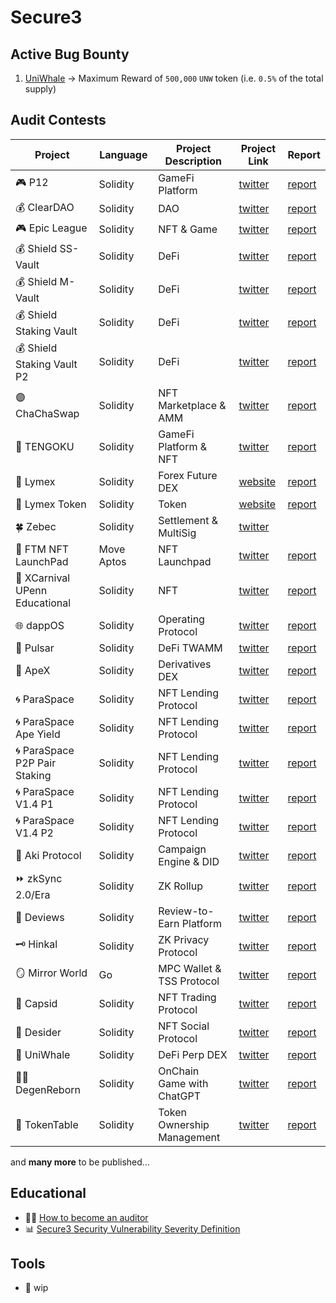 # Secure3

## Active Bug Bounty
1. [UniWhale](https://github.com/Secure3Audit/Secure3Academy/blob/main/bug_bounty/UniWhale.md) -> Maximum Reward of `500,000` `UNW` token (i.e. `0.5%` of the total supply)


## Audit Contests
| Project                              | Language   | Project Description       | Project Link                                   | Report                                                                                                                      |
|--------------------------------------|------------|---------------------------|------------------------------------------------|-----------------------------------------------------------------------------------------------------------------------------|
| :video_game: P12                     | Solidity   | GameFi Platform           | [twitter](https://twitter.com/_p12_)           | [report](https://github.com/Secure3Audit/P12_Audit_Contest/tree/main/audit_report)                                          |
| :moneybag: ClearDAO                  | Solidity   | DAO                       | [twitter](https://twitter.com/clear_dao)       | [report](https://github.com/Secure3Audit/ClearDAO_Audit_Contest/tree/main/audit_report)                                     |
| :video_game: Epic League             | Solidity   | NFT & Game                | [twitter](https://twitter.com/epicleagueteam)  | [report](https://github.com/Secure3Audit/Epic_League_Audit_Contest/tree/main/audit_report)                                  |
| :moneybag: Shield SS-Vault           | Solidity   | DeFi                      | [twitter](https://twitter.com/shield_dao)      | [report](https://github.com/Secure3Audit/Shield_SSVault_Audit_Contest/tree/main/audit_report)                               |
| :moneybag: Shield M-Vault            | Solidity   | DeFi                      | [twitter](https://twitter.com/shield_dao)      | [report](https://github.com/Secure3Audit/Shield_MVault_Audit_Contest/tree/main/audit_report)                                |
| :moneybag: Shield Staking Vault      | Solidity   | DeFi                      | [twitter](https://twitter.com/shield_dao)      | [report](https://github.com/Secure3Audit/Secure3Academy/tree/main/audit_reports/ShieldStakingVault)                         |
| :moneybag: Shield Staking Vault P2   | Solidity   | DeFi                      | [twitter](https://twitter.com/shield_dao)      | [report](https://github.com/Secure3Audit/Secure3Academy/tree/main/audit_reports/ShieldStakingVaultP2)                         |
| :purple_circle: ChaChaSwap           | Solidity   | NFT Marketplace & AMM     | [twitter](https://twitter.com/ChaChaSwap)      | [report](https://github.com/Secure3Audit/ChaChaSwap_Audit_Contest/blob/main/audit_report/)                                  |
| :art: TENGOKU                        | Solidity   | GameFi Platform & NFT     | [twitter](https://twitter.com/TENGOKU_HQ)      | [report](https://github.com/Secure3Audit/TENGOKU_Audit_Contest/tree/main/audit_report)                                      |
| :currency_exchange:	 Lymex         | Solidity   | Forex Future DEX          | [website](https://lymex.co/)                   | [report](https://github.com/Secure3Audit/Lymex_Audit_Contest/tree/main/audit_report)                                        |
| :dart: Lymex Token                   | Solidity   | Token                     | [website](https://lymex.co/)                   | [report](https://github.com/Secure3Audit/Lymex_Token_Audit_Contest/tree/main/audit_report)                                  |
| :four_leaf_clover:	 Zebec         | Solidity   | Settlement & MultiSig     | [twitter](https://twitter.com/Zebec_HQ)        |                                                                                                                             |
| :candy: FTM NFT LaunchPad            | Move Aptos | NFT Launchpad             | [twitter](https://twitter.com/FTMTeam1)        | [report](https://github.com/Secure3Audit/Secure3Academy/tree/main/audit_reports/FTM%20NFT)                                  |
| :lion: XCarnival UPenn Educational   | Solidity   | NFT                       | [twitter](https://twitter.com/XCarnival_Lab)   | [report](https://github.com/Secure3Audit/Secure3Academy/tree/main/audit_reports/XCarnival%20UPenn%20CIS-7000%20Educational) |
| :globe_with_meridians: dappOS        | Solidity   | Operating Protocol        | [twitter](https://twitter.com/dappOS_com)      | [report](https://github.com/Secure3Audit/Secure3Academy/tree/main/audit_reports/dappOS)                                     |
| :ocean: Pulsar                       | Solidity   | DeFi TWAMM                | [twitter](https://twitter.com/PulsarSwap)      | [report](https://github.com/Secure3Audit/Secure3Academy/tree/main/audit_reports/Pulsar)                                     |
| :gorilla: ApeX                       | Solidity   | Derivatives DEX           | [twitter](https://twitter.com/OfficialApeXdex) | [report](https://github.com/Secure3Audit/Secure3Academy/tree/main/audit_reports/ApeX)                                       |
| :cyclone: ParaSpace                  | Solidity   | NFT Lending Protocol      | [twitter](https://twitter.com/ParaSpace_NFT)   | [report](https://github.com/Secure3Audit/Secure3Academy/tree/main/audit_reports/ParaSpace)                                  |
| :cyclone: ParaSpace Ape Yield        | Solidity   | NFT Lending  Protocol     | [twitter](https://twitter.com/ParaSpace_NFT)   | [report](https://github.com/Secure3Audit/Secure3Academy/tree/main/audit_reports/ParaSpace%20Ape%20Yield)                    |
| :cyclone: ParaSpace P2P Pair Staking | Solidity   | NFT Lending Protocol      | [twitter](https://twitter.com/ParaSpace_NFT)   | [report](https://github.com/Secure3Audit/Secure3Academy/tree/main/audit_reports/ParaSpace%20P2P%20Pair%20Staking)           |
| :cyclone: ParaSpace V1.4 P1          | Solidity   | NFT Lending Protocol      | [twitter](https://twitter.com/ParaSpace_NFT)   | [report](https://github.com/Secure3Audit/Secure3Academy/tree/main/audit_reports/ParaSpace%20V1.4%20P1)                      |
| :cyclone: ParaSpace V1.4 P2          | Solidity   | NFT Lending Protocol      | [twitter](https://twitter.com/ParaSpace_NFT)   | [report](https://github.com/Secure3Audit/Secure3Academy/tree/main/audit_reports/ParaSpace%20V1.4%20P2)                      |
| :rocket: Aki  Protocol               | Solidity   | Campaign Engine & DID     | [twitter](https://twitter.com/aki_protocol)    | [report](https://github.com/Secure3Audit/Secure3Academy/tree/main/audit_reports/Aki)                                        |
| :fast_forward: zkSync 2.0/Era        | Solidity   | ZK Rollup                 | [twitter](https://twitter.com/zksync)          | [report](https://github.com/Secure3Audit/Secure3Academy/tree/main/audit_reports/zkSync)                                     |
| :bookmark: Deviews                 | Solidity   | Review-to-Earn Platform   | [twitter](https://twitter.com/Deviews_io)      | [report](https://github.com/Secure3Audit/Secure3Academy/tree/main/audit_reports/Deviews)                                    |
| :old_key: Hinkal                     | Solidity   | ZK Privacy Protocol       | [twitter](https://twitter.com/hinkal_protocol) | [report](https://github.com/Secure3Audit/Secure3Academy/tree/main/audit_reports/Hinkal)                                     |
| :mirror: Mirror World                | Go         | MPC Wallet & TSS Protocol | [twitter](https://twitter.com/MirrorPlatform)  | [report](https://github.com/Secure3Audit/Secure3Academy/tree/main/audit_reports/MirrorWorldMPCWallet)                       |
| :butterfly: Capsid                   | Solidity   | NFT Trading Protocol      | [twitter](https://twitter.com/Capsid_One)      | [report](https://github.com/Secure3Audit/Secure3Academy/tree/main/audit_reports/CapsidNFRTrading)                           |
| :robot:	 Desider               | Solidity   | NFT Social Protocol       | [twitter](https://twitter.com/DesiderOfficial) | [report](https://github.com/Secure3Audit/Secure3Academy/tree/main/audit_reports/desider)                                    |
| :whale:	 UniWhale              | Solidity   | DeFi Perp DEX             | [twitter](https://twitter.com/UniwhaleEx)      | [report](https://github.com/Secure3Audit/Secure3Academy/tree/main/audit_reports/UniWhale)                                   |
| :mage_man:	 DegenReborn              | Solidity   | OnChain Game with ChatGPT | [twitter](https://twitter.com/DegenReborn)      | [report](https://github.com/Secure3Audit/Secure3Academy/tree/main/audit_reports/DegenReborn)                                   |
| :ledger:	 TokenTable              | Solidity   | Token Ownership Management | [twitter](https://twitter.com/ethsign)      | [report](https://github.com/Secure3Audit/Secure3Academy/tree/main/audit_reports/TokenTable)                                   |
 

and **many more** to be published...

## Educational
- :man_student: [How to become an auditor](https://github.com/Secure3Audit/Secure3Academy/blob/main/HowToBecomeAnAuditor.md)
- :bar_chart: [Secure3 Security Vulnerability Severity Definition](https://github.com/Secure3Audit/Secure3Academy/blob/main/IssueSeverityDefinition.md)




## Tools
- :crystal_ball: wip

